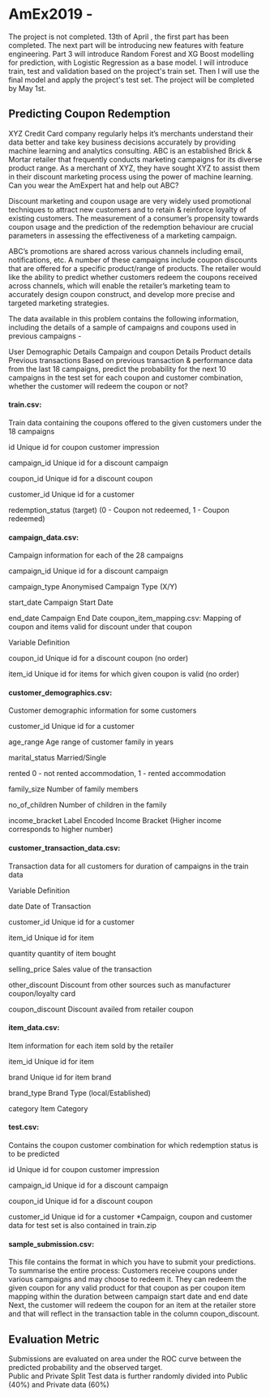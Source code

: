 # AmEx2019 - 

The project is not completed. 13th of April , the first part has been completed. The next part will be introducing new features with feature engineering.
Part 3 will introduce Random Forest and XG Boost modelling for prediction, with Logistic Regression as a base model.
I will introduce train, test and validation based on the project's train set. Then I will use the final model and apply the project's test set.
The project will be completed by May 1st.

## Predicting Coupon Redemption
XYZ Credit Card company regularly helps it’s merchants understand their data better and take key business decisions accurately by providing machine learning and analytics consulting. ABC is an established Brick & Mortar retailer that frequently conducts marketing campaigns for its diverse product range. As a merchant of XYZ, they have sought XYZ to assist them in their discount marketing process using the power of machine learning. Can you wear the AmExpert hat and help out ABC?

 
Discount marketing and coupon usage are very widely used promotional techniques to attract new customers and to retain & reinforce loyalty of existing customers. The measurement of a consumer’s propensity towards coupon usage and the prediction of the redemption behaviour are crucial parameters in assessing the effectiveness of a marketing campaign.

 
ABC’s promotions are shared across various channels including email, notifications, etc. A number of these campaigns include coupon discounts that are offered for a specific product/range of products. The retailer would like the ability to predict whether customers redeem the coupons received across channels, which will enable the retailer’s marketing team to accurately design coupon construct, and develop more precise and targeted marketing strategies.

 
The data available in this problem contains the following information, including the details of a sample of campaigns and coupons used in previous campaigns -

User Demographic Details
Campaign and coupon Details
Product details
Previous transactions
Based on previous transaction & performance data from the last 18 campaigns, predict the probability for the next 10 campaigns in the test set for each coupon and customer combination, whether the customer will redeem the coupon or not?


#### train.csv: 
Train data containing the coupons offered to the given customers under the 18 campaigns


id	Unique id for coupon customer impression

campaign_id	Unique id for a discount campaign

coupon_id	Unique id for a discount coupon

customer_id	Unique id for a customer

redemption_status	(target) (0 - Coupon not redeemed, 1 - Coupon redeemed)  


#### campaign_data.csv: 

Campaign information for each of the 28 campaigns


campaign_id	Unique id for a discount campaign

campaign_type	Anonymised Campaign Type (X/Y)

start_date	Campaign Start Date

end_date	Campaign End Date  coupon_item_mapping.csv: Mapping of coupon and items valid for discount under that coupon

Variable	Definition

coupon_id	Unique id for a discount coupon (no order)

item_id	Unique id for items for which given coupon is valid (no order)  


#### customer_demographics.csv: 

Customer demographic information for some customers


customer_id	Unique id for a customer

age_range	Age range of customer family in years

marital_status	Married/Single

rented	0 - not rented accommodation, 1 - rented accommodation

family_size	Number of family members

no_of_children	Number of children in the family

income_bracket	Label Encoded Income Bracket (Higher income corresponds to higher number)  


#### customer_transaction_data.csv: 

Transaction data for all customers for duration of campaigns in the train data

Variable	Definition

date	Date of Transaction

customer_id	Unique id for a customer

item_id	Unique id for item

quantity	quantity of item bought

selling_price	Sales value of the transaction

other_discount	Discount from other sources such as manufacturer coupon/loyalty card

coupon_discount	Discount availed from retailer coupon  

#### item_data.csv: 
Item information for each item sold by the retailer

item_id	Unique id for item

brand	Unique id for item brand

brand_type	Brand Type (local/Established)

category	Item Category  

#### test.csv: 
Contains the coupon customer combination for which redemption status is to be predicted

id	Unique id for coupon customer impression

campaign_id	Unique id for a discount campaign

coupon_id	Unique id for a discount coupon

customer_id	Unique id for a customer  *Campaign, coupon and customer data for test set is also contained in train.zip  


#### sample_submission.csv: 

This file contains the format in which you have to submit your predictions. To summarise the entire process:
Customers receive coupons under various campaigns and may choose to redeem it.
They can redeem the given coupon for any valid product for that coupon as per coupon item mapping within the duration between campaign start date and end date
Next, the customer will redeem the coupon for an item at the retailer store and that will reflect in the transaction table in the column coupon_discount.
 
 
 
## Evaluation Metric
Submissions are evaluated on area under the ROC curve between the predicted probability and the observed target.  
Public and Private Split
Test data is further randomly divided into Public (40%) and Private data (60%)
